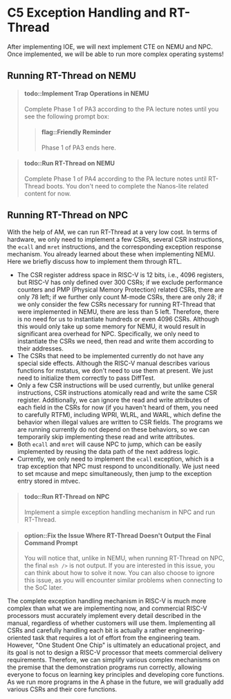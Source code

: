 <!-- # C5 异常处理和RT-Thread

实现IOE后, 我们接下来在NEMU和NPC上实现CTE, 实现之后, 我们就可以运行不简单的操作系统了!

## 在NEMU中运行RT-Thread

> #### todo::在NEMU中实现自陷操作
> 根据PA讲义完成PA3阶段1, 直到你看到如下提示框:
> > #### flag::温馨提示
> > PA3阶段1到此结束. -->

<!--  
> #### todo::在NEMU中运行RT-Thread
> 根据PA讲义完成PA4阶段1, 直到启动RT-Thread. 后续Nanos-lite相关的内容暂时无需完成.


## 在NPC中运行RT-Thread -->

<!-- 借助AM, 我们可以以很低的代价运行RT-Thread.
在硬件上, 我们只需要实现少数几个CSR, 几条CSR指令, `ecall`和`mret`指令, 以及相应的异常响应机制即可.
这些你在实现NEMU的时候都已经有所了解了, 这里我们简单讨论如何通过RTL实现它们.
* RISC-V中CSR寄存器的地址空间有12位, 即4096个, 但RISC-V已经定义的CSR只有300多个;
  如果除去性能计数器和PMP(物理内存保护)相关的CSR, 则只有78个;
  如果进一步只统计M模式的CSR, 则只有28个;
  如果只考虑在NEMU中实现的那几个运行RT-Thread所必须的CSR, 就只剩下不到5个了.
  因此, 我们完全没有必要把几百个甚至是4096个CSR全部实例化出来,
  虽然这对NEMU来说只是占用一些内存, 但对NPC来说则是巨大的面积开销.
  具体地, 我们只需要实例化需要用到的CSR, 然后根据CSR地址对它们进行读写即可.
* 目前需要实现的CSR并没有什么特殊的副作用, 虽然RISC-V手册中对mstatus的介绍功能繁多,
  但目前我们都不需要使用, 只需要正确初始化通过DiffTest即可.
* 目前只会用到少数几条CSR指令, 但和一般的指令不同, CSR指令会原子地读写同一个CSR寄存器.
  此外, 目前我们可以忽略CSR中每一个字段的读写属性
  (如果你还没有听说过, 你需要仔细RTFM了), 包括WPRI, WLRL和WARL,
  这些读写属性定义了往CSR字段写入非法值时的行为.
  目前我们运行的程序不依赖于这些行为, 因此可以暂不实行这些读写属性.
* `ecall`和`mret`都会导致NPC发生跳转, 通过复用下地址逻辑的数据通路可以很容易实现.
* 目前我们只需要实现`ecall`这一种异常, 它是一种需要NPC无条件响应的自陷异常,
  只需要同时设置mcause和mepc, 然后跳转到mtvec中存放的异常入口即可. -->

<!-- > #### todo::在NPC中运行RT-Thread
> 在NPC中实现简单的异常处理机制, 并运行RT-Thread.

<!-- -->
<!-- #### option::修复RT-Thread运行时不输出最后的命令提示符的问题
> 细心的你会观察到, 和NEMU不同, 在NPC上运行RT-Thread时, 最后的`msh />`并没有输出.
> 如果你对这个问题感兴趣, 你可以现在思考如何解决这个问题.
> 你也可以选择无视这个问题, 在后续接入SoC时, 你会再次遇到类似的问题. -->

<!-- RISC-V完整的异常处理机制远比我们现在实现的复杂,
而商业化的RISC-V处理器必须准确无误地实现手册中描述的每一个细节, 不管客户是否会用到.
实现所有CSR并细扣其中的每一个比特, 其实是一项偏工程属性的工作, 需要工程团队投入很多精力.
但"一生一芯"毕竟是一个教学项目, 目标并不是为了设计出满足商业交付需求的RISC-V处理器,
因此我们可以在正确运行展示程序的前提下对各种复杂的机制进行简化,
来让大家把精力集中在关键原理的学习和核心功能开发中.
随着将来在A阶段运行更多的程序, 我们也会逐渐添加各种CSR及其核心功能. -->


# C5 Exception Handling and RT-Thread

After implementing IOE, we will next implement CTE on NEMU and NPC. Once implemented, we will be able to run more complex operating systems!

## Running RT-Thread on NEMU

> #### todo::Implement Trap Operations in NEMU
> Complete Phase 1 of PA3 according to the PA lecture notes until you see the following prompt box:
> > #### flag::Friendly Reminder
> > Phase 1 of PA3 ends here.

<!-- -->
> #### todo::Run RT-Thread on NEMU
> Complete Phase 1 of PA4 according to the PA lecture notes until RT-Thread boots. You don't need to complete the Nanos-lite related content for now.

## Running RT-Thread on NPC

With the help of AM, we can run RT-Thread at a very low cost.
In terms of hardware, we only need to implement a few CSRs, several CSR instructions, the `ecall` and `mret` instructions, and the corresponding exception response mechanism.
You already learned about these when implementing NEMU. Here we briefly discuss how to implement them through RTL.
* The CSR register address space in RISC-V is 12 bits, i.e., 4096 registers, but RISC-V has only defined over 300 CSRs;
  if we exclude performance counters and PMP (Physical Memory Protection) related CSRs, there are only 78 left;
  if we further only count M-mode CSRs, there are only 28;
  if we only consider the few CSRs necessary for running RT-Thread that were implemented in NEMU, there are less than 5 left.
  Therefore, there is no need for us to instantiate hundreds or even 4096 CSRs.
  Although this would only take up some memory for NEMU, it would result in significant area overhead for NPC.
  Specifically, we only need to instantiate the CSRs we need, then read and write them according to their addresses.
* The CSRs that need to be implemented currently do not have any special side effects. Although the RISC-V manual describes various functions for mstatus,
  we don't need to use them at present. We just need to initialize them correctly to pass DiffTest.
* Only a few CSR instructions will be used currently, but unlike general instructions, CSR instructions atomically read and write the same CSR register.
  Additionally, we can ignore the read and write attributes of each field in the CSRs for now
  (if you haven't heard of them, you need to carefully RTFM), including WPRI, WLRL, and WARL,
  which define the behavior when illegal values are written to CSR fields.
  The programs we are running currently do not depend on these behaviors, so we can temporarily skip implementing these read and write attributes.
* Both `ecall` and `mret` will cause NPC to jump, which can be easily implemented by reusing the data path of the next address logic.
* Currently, we only need to implement the `ecall` exception, which is a trap exception that NPC must respond to unconditionally.
  We just need to set mcause and mepc simultaneously, then jump to the exception entry stored in mtvec.

> #### todo::Run RT-Thread on NPC
> Implement a simple exception handling mechanism in NPC and run RT-Thread.

<!-- -->
> #### option::Fix the Issue Where RT-Thread Doesn't Output the Final Command Prompt
> You will notice that, unlike in NEMU, when running RT-Thread on NPC, the final `msh />` is not output.
> If you are interested in this issue, you can think about how to solve it now.
> You can also choose to ignore this issue, as you will encounter similar problems when connecting to the SoC later.

The complete exception handling mechanism in RISC-V is much more complex than what we are implementing now,
and commercial RISC-V processors must accurately implement every detail described in the manual, regardless of whether customers will use them.
Implementing all CSRs and carefully handling each bit is actually a rather engineering-oriented task that requires a lot of effort from the engineering team.
However, "One Student One Chip" is ultimately an educational project, and its goal is not to design a RISC-V processor that meets commercial delivery requirements.
Therefore, we can simplify various complex mechanisms on the premise that the demonstration programs run correctly,
allowing everyone to focus on learning key principles and developing core functions.
As we run more programs in the A phase in the future, we will gradually add various CSRs and their core functions.

